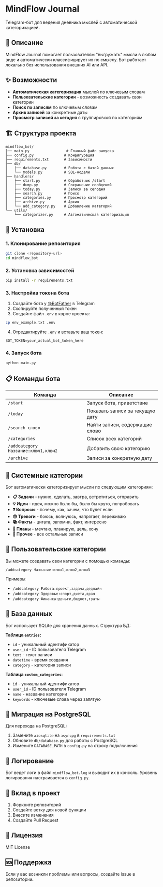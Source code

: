 # MindFlow Journal

Telegram-бот для ведения дневника мыслей с автоматической категоризацией.

## 🧠 Описание

MindFlow Journal помогает пользователям "выгружать" мысли в любом виде и автоматически классифицирует их по смыслу. Бот работает локально без использования внешних AI или API.

## ✨ Возможности

- **Автоматическая категоризация** мыслей по ключевым словам
- **Пользовательские категории** - возможность создавать свои категории
- **Поиск по записям** по ключевым словам
- **Архив записей** за конкретные даты
- **Просмотр записей за сегодня** с группировкой по категориям

## 🏗️ Структура проекта

```
mindflow_bot/
├── main.py                 # Главный файл запуска
├── config.py              # Конфигурация
├── requirements.txt       # Зависимости
├── db/
│   ├── database.py        # Работа с базой данных
│   └── models.py          # SQL-модели
├── handlers/
│   ├── start.py           # Обработчик /start
│   ├── dump.py            # Сохранение сообщений
│   ├── today.py           # Записи за сегодня
│   ├── search.py          # Поиск
│   ├── categories.py      # Просмотр категорий
│   ├── archive.py         # Архив
│   └── add_category.py    # Добавление категорий
└── utils/
    └── categorizer.py     # Автоматическая категоризация
```

## 🚀 Установка

### 1. Клонирование репозитория
```bash
git clone <repository-url>
cd mindflow_bot
```

### 2. Установка зависимостей
```bash
pip install -r requirements.txt
```

### 3. Настройка токена бота
1. Создайте бота у [@BotFather](https://t.me/BotFather) в Telegram
2. Скопируйте полученный токен
3. Создайте файл `.env` в корне проекта:
```bash
cp env_example.txt .env
```
4. Отредактируйте `.env` и вставьте ваш токен:
```
BOT_TOKEN=your_actual_bot_token_here
```

### 4. Запуск бота
```bash
python main.py
```

## 📋 Команды бота

| Команда | Описание |
|---------|----------|
| `/start` | Запуск бота, приветствие |
| `/today` | Показать записи за текущую дату |
| `/search слово` | Найти записи, содержащие слово |
| `/categories` | Список всех категорий |
| `/addcategory Название:ключ1,ключ2` | Добавить свою категорию |
| `/archive` | Записи за конкретную дату |

## 🧠 Системные категории

Бот автоматически категоризирует мысли по следующим категориям:

- **📋 Задачи** - нужно, сделать, завтра, встретиться, отправить
- **💡 Идеи** - идея, можно было бы, было бы круто, попробовать
- **❓ Вопросы** - почему, как, зачем, что будет если
- **😰 Тревоги** - боюсь, волнуюсь, напрягает, переживаю
- **📚 Факты** - цитата, запомни, факт, интересно
- **🎯 Планы** - мечтаю, планирую, цель, хочу
- **📝 Прочее** - все остальные записи

## 🔧 Пользовательские категории

Вы можете создавать свои категории с помощью команды:
```
/addcategory Название:ключ1,ключ2,ключ3
```

Примеры:
- `/addcategory Работа:проект,задача,дедлайн`
- `/addcategory Здоровье:спорт,диета,врач`
- `/addcategory Финансы:деньги,бюджет,траты`

## 💾 База данных

Бот использует SQLite для хранения данных. Структура БД:

**Таблица `entries`:**
- `id` - уникальный идентификатор
- `user_id` - ID пользователя Telegram
- `text` - текст записи
- `datetime` - время создания
- `category` - категория записи

**Таблица `custom_categories`:**
- `id` - уникальный идентификатор
- `user_id` - ID пользователя Telegram
- `name` - название категории
- `keywords` - ключевые слова через запятую

## 🔄 Миграция на PostgreSQL

Для перехода на PostgreSQL:
1. Замените `aiosqlite` на `asyncpg` в `requirements.txt`
2. Обновите `db/database.py` для работы с PostgreSQL
3. Измените `DATABASE_PATH` в `config.py` на строку подключения

## 📝 Логирование

Бот ведет логи в файл `mindflow_bot.log` и выводит их в консоль. Уровень логирования настраивается в `config.py`.

## 🤝 Вклад в проект

1. Форкните репозиторий
2. Создайте ветку для новой функции
3. Внесите изменения
4. Создайте Pull Request

## 📄 Лицензия

MIT License

## 🆘 Поддержка

Если у вас возникли проблемы или вопросы, создайте Issue в репозитории. 